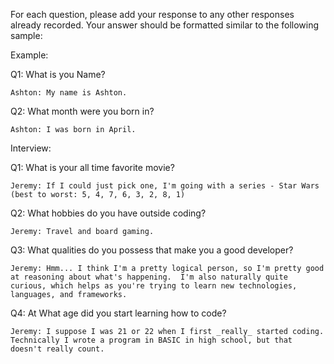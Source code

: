 For each question, please add your response to any other responses already recorded. Your answer should be formatted similar to the following sample:

Example:

Q1: What is you Name?

    Ashton: My name is Ashton. 

Q2: What month were you born in?

    Ashton: I was born in April.

Interview:

Q1: What is your all time favorite movie?

    Jeremy: If I could just pick one, I'm going with a series - Star Wars (best to worst: 5, 4, 7, 6, 3, 2, 8, 1) 

Q2: What hobbies do you have outside coding?

    Jeremy: Travel and board gaming. 


Q3: What qualities do you possess that make you a good developer?


    Jeremy: Hmm... I think I'm a pretty logical person, so I'm pretty good at reasoning about what's happening.  I'm also naturally quite curious, which helps as you're trying to learn new technologies, languages, and frameworks. 


Q4: At What age did you start learning how to code?

    Jeremy: I suppose I was 21 or 22 when I first _really_ started coding.  Technically I wrote a program in BASIC in high school, but that doesn't really count.

